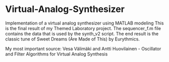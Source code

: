 # Virtual-Analog-Synthesizer
Implementation of a virtual analog synthesizer using MATLAB modeling
This is the final result of my Themed Laboratory project.
The sequencer_f.m file contains the data that is used by the synth_v2 script. The end result is the classic tune of Sweet Dreams (Are Made of This) by Eurythmics.

My most important source: Vesa Välimäki and Antti Huovilainen - Oscillator and Filter Algorithms for Virtual Analog Synthesis

